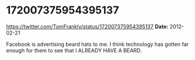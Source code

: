 # 172007375954395137
https://twitter.com/TomFrankly/status/172007375954395137
**Date:** 2012-02-21

Facebook is advertising beard hats to me. I think technology has gotten far enough for them to see that I ALREADY HAVE A BEARD.
